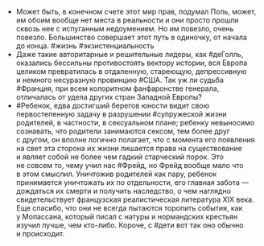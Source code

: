 * Может быть, в конечном счете этот мир прав, подумал Поль, может, им обоим вообще нет места в реальности и они просто прошли сквозь нее с испуганным недоумением. Но им повезло, очень повезло. Большинство совершает этот путь в одиночку, от начала до конца. #жизнь #экзистенциальность
* Даже такие авторитарные и решительные лидеры, как #деГолль, оказались бессильны противостоять вектору истории, вся Европа целиком превратилась в отдаленную, стареющую, депрессивную и немного несуразную провинцию #США. Так уж ли судьба #Франция, при всем колоритном фанфаронстве генерала, отличалась от удела других стран Западной Европы?
* #Ребенок, едва достигший берегов юности видит свою первостепенную задачу в разрушении #супружеской жизни родителей, в частности, в сексуальном плане; ребенку невыносимо сознавать, что родители занимаются сексом, тем более друг с другом, он вполне логично полагает, что с момента его появления на свет эта сторона их жизни лишается права на существование и являет собой не более чем гадкий старческий порок. Это не совсем то, чему учил нас #Фрейд, но Фрейд вообще мало что в этом смыслил. Уничтожив родителей как пару, ребенок принимается уничтожать их по отдельности, его главная забота — дождаться их смерти и получить наследство, о чем наглядно свидетельствует французская реалистическая литература XIX века. Еще спасибо, что они не всегда пытаются торопить события, как у Мопассана, который писал с натуры и нормандских крестьян изучил лучше, чем кто-либо. Короче, с #дети вот так оно обычно и происходит.